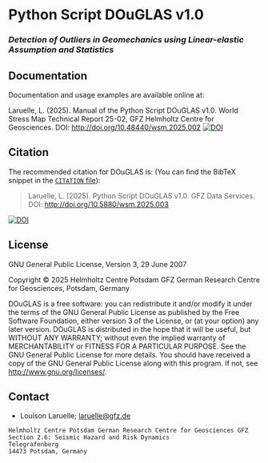 # Python Script DOuGLAS v1.0
### *Detection of Outliers in Geomechanics using Linear-elastic Assumption and Statistics*


## Documentation

Documentation and usage examples are available online at:

Laruelle, L. (2025). Manual of the Python Script DOuGLAS v1.0. World Stress Map Technical Report 25-02, GFZ Helmholtz Centre for Geosciences.
DOI: http://doi.org/10.48440/wsm.2025.002 [![DOI](https://img.shields.io/badge/DOI-10.48440%2Fwsm.2025.003-blue.svg)](http://doi.org/10.48440/wsm.2025.003)

## Citation
The recommended citation for DOuGLAS is: (You can find the BibTeX snippet in the
[`CITATION` file](CITATION.bib)):

> Laruelle, L. (2025). Python Script DOuGLAS v1.0. GFZ Data Services. DOI: http://doi.org/10.5880/wsm.2025.003


[![DOI](https://img.shields.io/badge/DOI-10.5880%2Fwsm.2025.003-blue.svg)](http://doi.org/10.5880/wsm.2025.003)

## License 
GNU General Public License, Version 3, 29 June 2007

Copyright © 2025 Helmholtz Centre Potsdam GFZ German Research Centre for Geosciences, Potsdam, Germany

DOuGLAS is a free software: you can redistribute it and/or modify it under the terms of the GNU General Public License as published by the Free Software Foundation, either version 3 of the License, or (at your option) any later version.
DOuGLAS is distributed in the hope that it will be useful, but WITHOUT ANY WARRANTY; without even the implied warranty of MERCHANTABILITY or FITNESS FOR A PARTICULAR PURPOSE. See the GNU General Public License for more details.
You should have received a copy of the GNU General Public License along with this program. If not, see <http://www.gnu.org/licenses/>.

## Contact
* Louison Laruelle;
  laruelle@gfz.de

```
Helmholtz Centre Potsdam German Research Centre for Geosciences GFZ
Section 2.6: Seismic Hazard and Risk Dynamics
Telegrafenberg
14473 Potsdam, Germany
```
